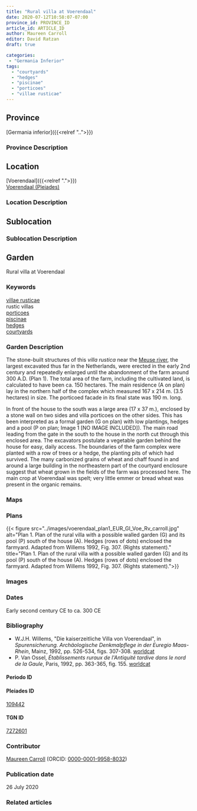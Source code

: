 ```yaml
---
title: "Rural villa at Voerendaal"
date: 2020-07-12T10:58:07-07:00
province_id: PROVINCE_ID
article_id: ARTICLE_ID
author: Maureen Carroll
editor: David Ratzan
draft: true

categories:
 - "Germania Inferior"
tags:
  - "courtyards"
  - "hedges"
  - "piscinae"
  - "porticoes"
  - "villae rusticae"
---
```


## Province

[Germania inferior]({{<relref "..">}})

### Province Description

## Location

[Voerendaal]({{<relref ".">}}) \
[Voerendaal (Pleiades)](https://pleiades.stoa.org/places/109442)  

### Location Description

<!-- LEAVE THIS BLANK FOR NOW -->

## Sublocation

<!--
[AREA WITHIN LOCATION, LIKE “PALATINE HILL”](GEOREFERENCE LINK)
A sublocation is any area larger than an individual garden, but located within a location. I would always try to include a link to a controlled vocabulary here if possible. This ID may well be different from the Garden ID, e.g., Pompeii versus a Garden in one of the houses which has its own Pleiades ID.
-->

### Sublocation Description

<!-- DESCRIPTION -->

## Garden

Rural villa at Voerendaal

### Keywords

[villae rusticae](http://vocab.getty.edu/page/aat/300005518)  
rustic villas  
[porticoes](http://vocab.getty.edu/page/aat/300004145)  
[piscinae]( http://vocab.getty.edu/page/aat/300375619)    
[hedges](http://vocab.getty.edu/page/aat/300266413)  
[courtyards](http://vocab.getty.edu/page/aat/300004095)  


### Garden Description

The stone-built structures of this *villa rustica* near the [Meuse river](https://pleiades.stoa.org/places/109180), the largest excavated thus far in the Netherlands, were erected in the early 2nd century and repeatedly enlarged until the abandonment of the farm around 300 A.D. (Plan 1). The total area of the farm, including the cultivated land, is calculated to have been ca. 150 hectares. The main residence (A on plan) lay in the northern half of the complex which measured 167 x 214 m. (3.5 hectares) in size. The porticoed facade in its final state was 190 m. long.  

In front of the house to the south was a large area (17 x 37 m.), enclosed by a stone wall on two sides and villa porticoes on the other sides. This has been interpreted as a formal garden (G on plan) with low plantings, hedges and a pool (P on plan; Image 1 [NO IMAGE INCLUDED]). The main road leading from the gate in the south to the house in the north cut through this enclosed area. The excavators postulate a vegetable garden behind the house for easy, daily access. The boundaries of the farm complex were planted with a row of trees or a hedge, the planting pits of which had survived. The many carbonized grains of wheat and chaff found in and around a large building in the northeastern part of the courtyard enclosure suggest that wheat grown in the fields of the farm was processed here. The main crop at Voerendaal was spelt; very little emmer or bread wheat was present in the organic remains.

### Maps

<!--
{{< figure src="IMG_URL" alt="ALT_TEXT" title="CAPTION" >}}
-->

### Plans

{{< figure src="../images/voerendaal_plan1_EUR_GI_Voe_Rv_carroll.jpg" alt="Plan 1. Plan of the rural villa with a possible walled garden (G) and its pool (P) south of the house (A). Hedges (rows of dots) enclosed the farmyard. Adapted from Willems 1992, Fig. 307. (Rights statement)." title="Plan 1. Plan of the rural villa with a possible walled garden (G) and its pool (P) south of the house (A). Hedges (rows of dots) enclosed the farmyard. Adapted from Willems 1992, Fig. 307. (Rights statement).">}}

### Images

<!--
Original text mentioned a figure 2, which I take to be an image of the garden; renamed Image 1 in garden description.
-->

### Dates

Early second century CE to ca. 300 CE

### Bibliography

- W.J.H. Willems, "Die kaiserzeitliche Villa von Voerendaal", in *Spurensicherung. Archäologische Denkmalpflege in der Euregio Maas-Rhein*, Mainz, 1992, pp. 526-534, figs. 307-308. [worldcat](http://www.worldcat.org/oclc/884633203)
- P. Van Ossel, *Établissements ruraux de l'Antiquité tardive dans le nord de la Gaule*, Paris, 1992, pp. 363-365, fig. 155. [worldcat](http://www.worldcat.org/oclc/445007864)

#### Periodo ID

<!-- [PERIODO_ID](https://pleiades.stoa.org/places/PLEIADES_ID) -->

#### Pleiades ID

[109442](https://pleiades.stoa.org/places/109442)

#### TGN ID

[7272601](http://vocab.getty.edu/page/tgn/7272601)

### Contributor

[Maureen Carroll](link) (ORCID: [0000-0001-9958-8032](https://orcid.org/0000-0001-9958-8032))  

### Publication date

26 July 2020

### Related articles

<!-- Links to other related articles. Leave blank for now -->